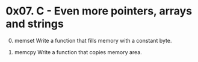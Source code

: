 # 0x07. C - Even more pointers, arrays and strings

0. memset
Write a function that fills memory with a constant byte.

1. memcpy
Write a function that copies memory area.
